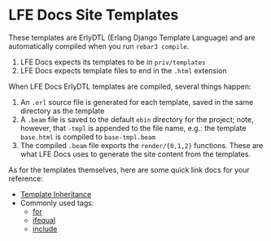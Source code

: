 # LFE Docs Site Templates

These templates are ErlyDTL (Erlang Django Template Language) and are
automatically compiled when you run `rebar3 compile`.

1. LFE Docs expects its templates to be in `priv/templates`
1. LFE Docs expects template files to end in the `.html` extension

When LFE Docs ErlyDTL templates are compiled, several things happen:

1. An `.erl` source file is generated for each template, saved in the
   same directory as the template
1. A `.beam` file is saved to the default `ebin` directory for the project;
   note, however, that `-tmpl` is appended to the file name, e.g.: the
   template `base.html` is compiled to `base-tmpl.beam`
1. The compiled `.beam` file exports the `render/{0,1,2}` functions. These are
   what LFE Docs uses to generate the site content from the templates.

As for the templates themselves, here are some quick link docs for your
reference:

* [Template Inheritance](https://django.readthedocs.io/en/1.6.x/topics/templates.html#template-inheritance)
* Commonly used tags:
  * [for](https://django.readthedocs.io/en/1.6.x/ref/templates/builtins.html#for)
  * [ifequal](https://django.readthedocs.io/en/1.6.x/ref/templates/builtins.html#ifequal)
  * [include](https://django.readthedocs.io/en/1.6.x/ref/templates/builtins.html#include)
